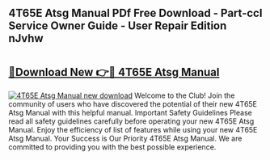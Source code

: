 ## 4T65E Atsg Manual PDf Free Download - Part-ccI Service Owner Guide - User Repair Edition nJvhw

# <h2><a href="http://bc25246.oget.top/?id=4T65E+Atsg+Manual">🔗Download New 👉🔴 4T65E Atsg Manual</a></h2>

[![4T65E Atsg Manual new download](https://i.imgur.com/5g1atiW.png)](http://bc25246.oget.top/?id=4T65E+Atsg+Manual)
Welcome to the Club! Join the community of users who have discovered the potential of their new 4T65E Atsg Manual with this helpful manual. Important Safety Guidelines Please read all safety guidelines carefully before operating your new 4T65E Atsg Manual. Enjoy the efficiency of list of features while using your new 4T65E Atsg Manual. Your Success is Our Priority 4T65E Atsg Manual. We are committed to providing you with the best possible experience.
